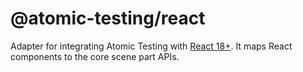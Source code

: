 # @atomic-testing/react

Adapter for integrating Atomic Testing with [React 18+](https://reactjs.org). It maps React components to the core scene part APIs.
